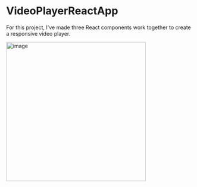 # VideoPlayerReactApp

For this project, I've made three React components work together to create a responsive video player.

<img width="375" alt="image" src="https://user-images.githubusercontent.com/85636187/210543161-bfdc4525-b702-4045-a75b-d7fcce92c9e2.png">
